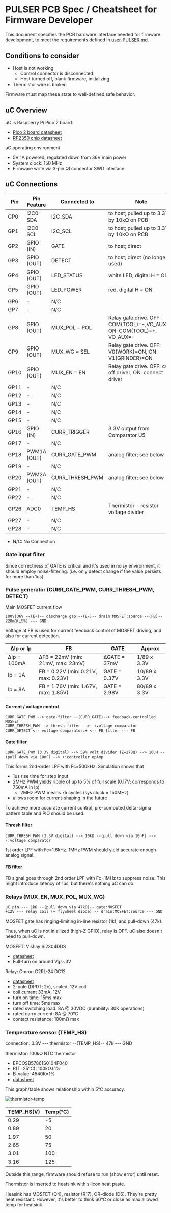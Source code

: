 # PULSER PCB Spec / Cheatsheet for Firmware Developer

This document specifies the PCB hardware interface needed for firmware development,
to meet the requirements defined in [user-PULSER.md](user-PULSER.md).


## Conditions to consider

* Host is not working
  * Control connector is disconnected
  * Host turned off, blank firmware, initializing
* Thermistor wire is broken

Firmware must map these state to well-defined safe behavior.

## uC Overview

uC is Raspberry Pi Pico 2 board.
* [Pico 2 board datasheet](https://datasheets.raspberrypi.com/pico/pico-2-datasheet.pdf)
* [RP2350 chip datasheet](https://datasheets.raspberrypi.com/rp2350/rp2350-datasheet.pdf)

uC operating environment
* 5V 1A powered, regulated down from 36V main power
* System clock: 150 MHz
* Firmware write via 3-pin QI connector SWD interface

## uC Connections

|Pin | Pin Feature | Connected to | Note |
|----|-------------|--------------|------|
|GP0 | I2C0 SDA    | I2C_SDA | to host; pulled up to 3.3V by 10kΩ on PCB |
|GP1 | I2C0 SCL    | I2C_SCL | to host; pulled up to 3.3V by 10kΩ on PCB |
|GP2 | GPIO (IN)   | GATE    | to host; direct |
|GP3 | GPIO (OUT)  | DETECT  | to host; direct (no longer used) |
|GP4 | GPIO (OUT)  | LED_STATUS | white LED, digital H = ON |
|GP5 | GPIO (OUT)  | LED_POWER  | red, digital H = ON |
|GP6 | -           | N/C | |
|GP7 | -           | N/C | |
|GP8 | GPIO (OUT)  | MUX_POL = POL | Relay gate drive. OFF: COM(TOOL)=-,VO_AUX=+, ON: COM(TOOL)=+, VO_AUX=- |
|GP9 | GPIO (OUT)  | MUX_WG = SEL | Relay gate drive. OFF: V0(WORK)=ON, ON: V1(GRINDER)=ON |
|GP10| GPIO (OUT)  | MUX_EN = EN | Relay gate drive. OFF: cut off driver, ON: connect driver |
|GP11| -           | N/C | |
|GP12| -           | N/C | |
|GP13| -           | N/C | |
|GP14| -           | N/C | |
|GP15| -           | N/C | |
|GP16| GPIO (IN)   | CURR_TRIGGER | 3.3V output from Comparator U5 |
|GP17| -           | N/C | |
|GP18| PWM1A (OUT) | CURR_GATE_PWM | analog filter; see below |
|GP19| -           | N/C | |
|GP20| PWM2A (OUT) | CURR_THRESH_PWM | analog filter; see below |
|GP21| -           | N/C | |
|GP22| -           | N/C | |
|GP26| ADC0        | TEMP_HS | Thermistor - resistor voltage divider |
|GP27| -           | N/C | |
|GP28| -           | N/C | |

* N/C: No Connection

### Gate input filter
Since correctness of GATE is critical and it's used in noisy environment,
it should employ noise-filtering. (i.e. only detect change if the value persists for more than 1us).


### Pulse generator (CURR_GATE_PWM, CURR_THRESH_PWM, DETECT)
Main MOSFET current flow
```
100V|36V --(E+)-- discharge gap --(E-)-- drain:MOSFET:source --(FB)-- 220mΩ(±5%) --- GND
```

Voltage at FB is used for current feedback control of MOSFET driving, and also for current detection.

| ΔIp or Ip | FB | GATE | Approx |
|-----------|----|------|--------|
| ΔIp = 100mA | ΔFB = 22mV (min: 21mV, max: 23mV) | ΔGATE = 37mV | 1/89 x 3.3V |
| Ip = 1A | FB = 0.22V (min: 0.21V, max: 0.23V) | GATE = 0.37V | 10/89 x 3.3V |
| Ip = 8A | FB = 1.76V (min: 1.67V, max: 1.85V) | GATE = 2.98V | 80/89 x 3.3V |

#### Current / voltage control
```
CURR_GATE_PWM --> gate-filter --(CURR_GATE)--> feedback-controlled MOSFET
CURR_THRESH_PWM --> thresh-filter --> -:voltage comparator
CURR_DETECT <-- voltage comparator:+ <-- FB filter --- FB
```

#### Gate filter
```
CURR_GATE_PWM (3.3V digital) --> 59% volt divider (Z=278Ω) --> 10uH --(pull down via 10nF) --> +:controller opAmp
```

This forms 2nd-order LPF with Fc=500kHz.
Simulation shows that
* 1us rise time for step input
* 2MHz PWM yields ripple of up to 5% of full scale (0.17V; corresponds to 750mA in Ip)
  * 2MHz PWM means 75 cycles (sys clock = 150MHz)
* allows room for current-shaping in the future

To achieve more accurate current control, pre-computed delta-sigma pattern table and PIO should be used.

#### Thresh filter
```
CURR_THRESH_PWM (3.3V digital) --> 10kΩ --(pull down via 10nF) --> -:voltage comparator
```
1st order LPF with Fc=1.6kHz.
1MHz PWM should yield accurate enough analog signal.

#### FB filter
FB signal goes through 2nd order LPF with Fc=1MHz to suppress noise.
This might introduce latency of 1us, but there's nothing uC can do.


### Relays (MUX_EN, MUX_POL, MUX_WG)
```
uC pin --- 1kΩ --(pull down via 47kΩ)-- gate:MOSFET
+12V --- relay coil (+ flywheel diode) -- drain:MOSFET:source --- GND
```

MOSFET gate has ringing-limiting in-line resistor (1k), and pull-down (47k).

Thus, when uC is not iniailized (high-Z GPIO), relay is OFF. uC also doesn't need to pull-down.

MOSFET: Vishay Si2304DDS
* [datasheet](https://www.lcsc.com/datasheet/lcsc_datasheet_2410121816_Vishay-Intertech-SI2304DDS-T1-GE3_C56372.pdf)
* Full-turn on around Vgs~3V

Relay: Omron G2RL-24 DC12
* [datasheet](https://omronfs.omron.com/en_US/ecb/products/pdf/en-g2rl.pdf)
* 2-pole (DPDT; 2c), sealed, 12V coil
* coil current 33mA, 12V
* turn on time: 15ms max
* turn off time: 5ms max
* rated switching load: 8A @ 30VDC (durability: 30K operations)
* rated carry current: 8A @ 70℃
* contact resistance: 100mΩ max


### Temperature sensor (TEMP_HS)
connection: 3.3V --- thermistor --(TEMP_HS)-- 47k --- GND

thermistor: 100kΩ NTC thermistor
* EPCOSB57861S0104F040
* R(T=25℃): 100kΩ±1%
* B-value: 4540K±1%
* [datasheet](https://docs.rs-online.com/838f/0900766b815ec91a.pdf)

This graph/table shows relationship within 5℃ accuracy.

![thermistor-temp](./thermistor-volt-temp.png)

TEMP_HS(V) | Temp(°C)
-----|-----
0.29 | -5
0.89 | 20
1.97 | 50
2.65 | 75
3.01 | 100
3.16 | 125

Outside this range, firmware should refuse to run (show error) until reset.

Thermistor is inserted to heatsink with silicon heat paste.

Heasink has MOSFET (Q4), resistor (R17), OR-diode (D6).
They're pretty heat resistant. However, it's better to think 60℃ or close as max allowed temp for heatsink.

